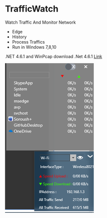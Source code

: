 # TrafficWatch
Watch Traffic And Monitor Network 
* Edge
* History
* Process Traffics
* Run in Windows 7,8,10

.NET 4.6.1 and WinPcap
download .Net 4.6.1 [Link](https://dotnet.microsoft.com/download/thank-you/net461)

![Screen](https://github.com/hamerstandr/TrafficWatch/blob/master/img/Screen.png?raw=true)
